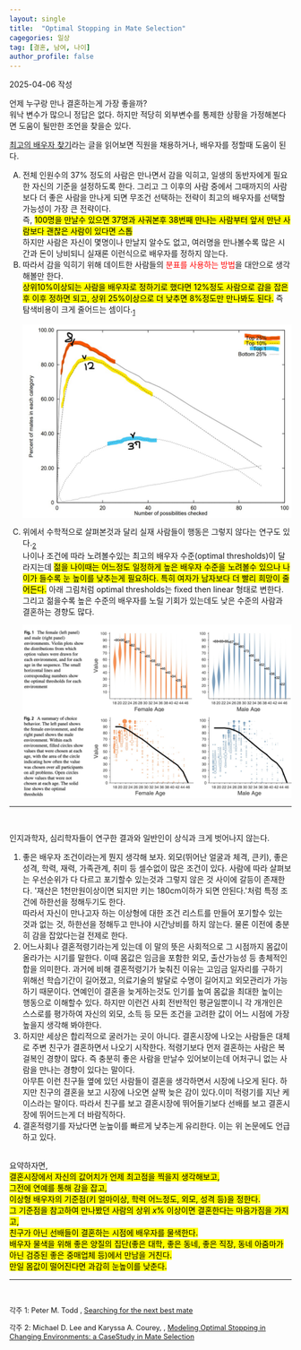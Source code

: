 ```yaml
---
layout: single
title:  "Optimal Stopping in Mate Selection"
cagegories: 일상
tag: [결혼, 남여, 나이]
author_profile: false
---
```

<p>2025-04-06 작성</p>

<p>언제 누구랑 만나 결혼하는게 가장 좋을까?<br/>
워낙 변수가 많으니 정답은 없다. 하지만 적당히 외부변수를 통제한 상황을 가정해본다면 도움이 될만한 조언을 찾을순 있다.</p>
<p><a href="https://horizon.kias.re.kr/6053/">최고의 배우자 찾기</a>라는 글을 읽어보면 직원을 채용하거나, 배우자를 정할때 도움이 된다.<br/>

<ol type ="A">
<li>전체 인원수의 37% 정도의 사람은 만나면서 감을 익히고, 일생의 동반자에게 필요한 자신의 기준을 설정하도록 한다. 그리고 그 이후의 사람 중에서 그때까지의 사람보다 더 좋은 사람을 만나게 되면 무조건 선택하는 전략이 최고의 배우자를 선택할 가능성이 가장 큰 전략이다.<br/>
즉, <mark>100명을 만날수 있으면 37명과 사궈본후 38번째 만나는 사람부터 앞서 만난 사람보다 괜찮은 사람이 있다면 스톱</mark><br/>
하지만 사람은 자신이 몇명이나 만날지 알수도 없고, 여러명을 만나볼수록 많은 시간과 돈이 낭비되니 실재론 이런식으로 배우자를 정하지 않는다.</li>
<li>따라서 감을 익히기 위해 데이트한 사람들의 <span style="color:red;">분표를 사용하는 방법</span>을 대안으로 생각해볼만 한다.<br/>
<mark>상위10%이상되는 사람을 배우자로 정하기로 했다면 12%정도 사람으로 감을 잡은후 이후 정하면 되고, 상위 25%이상으로 더 낮추면 8%정도만 만나봐도 된다.</mark> 즉 탐색비용이 크게 줄어드는 셈이다.<sub><a href="#footnote1">1</a></sub><br/></li>

<img src="/assets/images\2025-04-06-Optimal Stopping in Mate Selection/number of possibilities checked.jpg" align="center"><br/>
<li>위에서 수학적으로 살펴본것과 달리 실재 사람들이 행동은 그렇지 않다는 연구도 있다.<sub><a href="#footnote2">2</a></sub><br/>
나이나 조건에 따라 노려볼수있는 최고의 배우자 수준(optimal thresholds)이 달라지는데 <mark>젊을 나이때는 어느정도 일정하게 높은 배우자 수준을 노려볼수 있으나 나이가 들수록 눈 높이를 낮추는게 필요하다. 특히 여자가 남자보다 더 빨리 희망이 줄어든다.</mark> 아래 그림처럼 optimal thresholds는 fixed then linear 형태로 변한다.<br/>
그리고 젊을수록 높은 수준의 배우자를 노릴 기회가 있는데도 낮은 수준의 사람과 결혼하는 경향도 많다.<br/>
</li>

<img src="/assets/images\2025-04-06-Optimal Stopping in Mate Selection/optimal thresholds for environment.jpg" align="center"><br/>
<img src="/assets/images\2025-04-06-Optimal Stopping in Mate Selection/choice behavior.jpg" align="center"><br/>

</ol>
<hr color="black"><br/>

<p>인지과학자, 심리학자들이 연구한 결과와 일반인이 상식과 크게 벗어나지 않는다.</p>
<ol type ="1">
<li>좋은 배우자 조건이라는게 뭔지 생각해 보자. 외모(뛰어난 얼굴과 체격, 큰키), 좋은 성격, 학력, 재력, 가족관계, 취미 등 셀수없이 많은 조건이 있다. 사람에 따라 살펴보는 우선순위가 다 다르고 포기할수 있는것과 그렇지 않은 것 사이에 갈등이 존재한다. '재산은 1천만원이상이면 되지만 키는 180cm이하가 되면 안된다.'처럼 특정 조건에 하한선을 정해두기도 한다.<br/>
따라서 자신이 만나고자 하는 이상형에 대한 조건 리스트를 만들어 포기할수 있는 것과 없는 것, 하한선을 정해두고 만나야 시간낭비를 하지 않는다. 물론 이전에 충분히 감을 잡았다는걸 전제로 한다.</li>
<li>어느사회나 결혼적령기라는게 있는데 이 말의 뜻은 사회적으로 그 시점까지 몸값이 올라가는 시기를 말한다. 이때 몸값은 임금을 포함한 외모, 출산가능성 등 총체적인 합을 의미한다. 과거에 비해 결혼적령기가 늦춰진 이유는 고임금 일자리를 구하기 위해선 학습기간이 길어졌고, 의료기술의 발달로 수명이 길어지고 외모관리가 가능하기 때문이다. 연예인이 결혼을 늦게하는것도 인기를 높여 몸값을 최대한 높이는 행동으로 이해할수 있다. 하지만 이런건 사회 전반적인 평균일뿐이니 각 개개인은 스스로를 평가하여 자신의 외모, 소득 등 모든 조건을 고려한 값이 어느 시점에 가장 높을지 생각해 봐야한다.</li>
<li>하지만 세상은 합리적으로 굴러가는 곳이 아니다. 결혼시장에 나오는 사람들은 대체로 주변 친구가 결혼하면서 나오기 시작한다. 적령기보다 먼저 결혼하는 사람은 복걸복인 경향이 많다. 즉 충분히 좋은 사람을 만날수 있어보이는데 어처구니 없는 사람을 만나는 경향이 있다는 말이다.<br>
아무튼 이런 친구들 옆에 있던 사람들이 결혼을 생각하면서 시장에 나오게 된다. 하지만 친구의 결혼을 보고 시장에 나오면 살짝 늦은 감이 있다.이미 적령기를 지난 케이스라는 말이다. 따라서 친구를 보고 결혼시장에 뛰어들기보다 선배를 보고 결혼시장에 뛰어드는게 더 바람직하다.</li>
<li>결혼적령기를 자났다면 눈높이를 빠르게 낮추는게 유리한다. 이는 위 논문에도 언급하고 있다.</li>
</ol>

<p><br/>
요약하자면,<br/>
<mark>결혼시장에서 자신의 값어치가 언제 최고점을 찍을지 생각해보고,<br/>
그전에 연예를 통해 감을 잡고,<br/>
이상형 배우자의 기준점(키 얼마이상, 학력 어느정도, 외모, 성격 등)을 정한다.<br/>
그 기준점을 참고하여 만나봤던 사람의 상위 <em>x</em>% 이상이면 결혼한다는 마음가짐을 가지고,<br/>
친구가 아닌 선배들이 결혼하는 시점에 배우자를 물색한다.<br/>
배우자 물색을 위해 좋은 양질의 집단(좋은 대학, 좋은 동네, 좋은 직장, 동네 아줌마가 아닌 검증된 좋은 중매업체 등)에서 만남을 거친다.<br/>
만일 몸값이 떨어진다면 과감히 눈높이를 낮춘다.</mark> </p>

<hr color="black"><br/>
<footer>
    <p id="footnote1" style="font-size:90%">
        각주 1: Peter M. Todd
, <a href="https://citeseerx.ist.psu.edu/document?repid=rep1&type=pdf&doi=cc746a31c176562f13ff8a7fdb9e9b9c9f7673e9">Searching for the next best mate</a>
    </p>
</footer>
<footer>
    <p id="footnote2" style="font-size:90%">
        각주 2: Michael D. Lee and Karyssa A. Courey, 
, <a href="https://link.springer.com/epdf/10.1007/s42113-020-00085-9?sharing_token=Rmqt5pM4G0XxZb9Y7Mp1Vfe4RwlQNchNByi7wbcMAY4ucv9ON5w8MIAm8ZLwbgw2Ky8kmygra3L_GEoqj8kRQSv_zze5sv6YjmyVSXonBVhZCJQdhGsdVylQNU0dVYLKh2_xNSBQA9XEEtM-1R5GsovxQCif3zLXNmP4d7vFk0Y%3D">Modeling Optimal Stopping in Changing Environments: a CaseStudy in Mate Selection</a>
    </p>    
</footer>